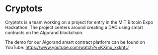 # Cryptots
Cryptots is a team working on a project for entry in the MIT Bitcoin Expo Hackathon. The project centers around creating a DAO using smart contracts on the Algorand blockchain.

The demo for our Algorand smart contract platform can be found on YouTube: https://www.youtube.com/watch?v=KXmu_xxkhtU
